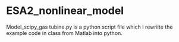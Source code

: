 # ESA2_nonlinear_model
Model_scipy_gas tubine.py is a python script file which I rewriite the example code in class from Matlab into python. 
